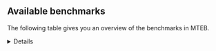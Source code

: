 ## Available benchmarks
The following table gives you an overview of the benchmarks in MTEB.

<details>

<!-- This allows the table to be autogenerated in the future: -->
<!-- BENCHMARKS TABLE START -->

| Name | Leaderboard name | # Tasks | Task Types | Domains | Languages |
|------|------------------|---------|------------|---------|-----------|
| [BEIR](https://arxiv.org/abs/2104.08663) | BEIR | 15 | Retrieval: 15 | [Academic, News, Financial, Medical, Written, Programming, Non-fiction, Government, Web, Social, Encyclopaedic, Reviews, Blog] | eng |
| [BEIR-NL](https://arxiv.org/abs/2412.08329) | BEIR-NL | 15 | Retrieval: 15 | [Academic, Written, Medical, Web, Encyclopaedic, Non-fiction] | nld |
| [BRIGHT](https://brightbenchmark.github.io/) | BRIGHT | 1 | Retrieval: 1 | [Non-fiction, Written] | eng |
| [BRIGHT (long)](https://brightbenchmark.github.io/) | BRIGHT (long) | 1 | Retrieval: 1 | [Non-fiction, Written] | eng |
| [BuiltBench(eng)](https://arxiv.org/abs/2411.12056) | BuiltBench(eng) | 4 | Clustering: 2, Retrieval: 1, Reranking: 1 | [Written, Engineering] | eng |
| [ChemTEB](https://arxiv.org/abs/2412.00532) | Chemical | 27 | BitextMining: 1, Classification: 17, Clustering: 2, PairClassification: 5, Retrieval: 2 | [Chemistry] | jpn,eng,deu,ces,kor,fra,spa,msa,por,nld,zho,hin,tur |
| [CoIR](https://github.com/CoIR-team/coir) | Code Information Retrieval | 10 | Retrieval: 10 | [Written, Programming] | ruby,javascript,eng,go,java,c++,sql,php,python |
| [CodeRAG](https://arxiv.org/abs/2406.14497) | CodeRAG | 4 | Reranking: 4 | [Programming] | python |
| [Encodechka](https://github.com/avidale/encodechka) | Encodechka | 7 | STS: 2, Classification: 4, PairClassification: 1 | [News, Written, Social, Government, Web, Non-fiction, Fiction] | rus |
| [FollowIR](https://arxiv.org/abs/2403.15246) | Instruction Following | 3 | InstructionRetrieval: 3 | [Written, News] | eng |
| [LongEmbed](https://arxiv.org/abs/2404.12096v2) | Long-context Retrieval | 6 | Retrieval: 6 | [Academic, Spoken, Written, Encyclopaedic, Non-fiction, Fiction, Blog] | eng |
| [MIEB(Img)](https://arxiv.org/abs/2504.10471) | Image only | 49 | Any2AnyRetrieval: 15, ImageClassification: 22, ImageClustering: 5, VisualSTS(eng): 5, VisualSTS(multi): 2 | [News, Spoken, Scene, Medical, Written, Social, Non-fiction, Web, Encyclopaedic, Blog, Reviews] | eng,deu,ita,kor,fra,spa,pol,por,nld,rus,cmn,tur,ara |
| [MIEB(Multilingual)](https://arxiv.org/abs/2504.10471) | Image-Text, Multilingual | 130 | ImageClassification: 22, ImageClustering: 5, ZeroShotClassification: 23, VisionCentricQA: 6, Compositionality: 7, VisualSTS(eng): 7, Any2AnyRetrieval: 45, DocumentUnderstanding: 10, Any2AnyMultilingualRetrieval: 3, VisualSTS(multi): 2 | [Constructed, Academic, News, Spoken, Scene, Medical, Social, Written, Non-fiction, Web, Encyclopaedic, Blog, Reviews] | ind,quz,eng,vie,hun,swe,rus,mri,swa,heb,tur,jpn,tel,ben,ita,dan,por,fin,hrv,ces,fas,fra,pol,est,nld,cmn,zho,ara,deu,fil,kor,spa,ell,bul,hin,ukr,nor,ron,tha |
| [MIEB(eng)](https://arxiv.org/abs/2504.10471) | Image-Text, English | 125 | ImageClassification: 22, ImageClustering: 5, ZeroShotClassification: 23, VisionCentricQA: 6, Compositionality: 7, VisualSTS(eng): 7, Any2AnyRetrieval: 45, DocumentUnderstanding: 10 | [Constructed, Academic, News, Spoken, Scene, Medical, Social, Written, Non-fiction, Web, Encyclopaedic, Blog, Reviews] | eng |
| [MIEB(lite)](https://arxiv.org/abs/2504.10471) | Image-Text, Lite | 51 | ImageClassification: 8, ImageClustering: 2, ZeroShotClassification: 7, VisionCentricQA: 5, Compositionality: 6, VisualSTS(eng): 2, VisualSTS(multi): 2, Any2AnyRetrieval: 11, DocumentUnderstanding: 6, Any2AnyMultilingualRetrieval: 2 | [Academic, News, Spoken, Scene, Medical, Social, Written, Non-fiction, Web, Encyclopaedic, Blog, Reviews] | ind,quz,eng,vie,hun,swe,rus,mri,swa,heb,tur,jpn,tel,ita,ben,por,dan,fin,hrv,ces,fas,fra,pol,est,nld,cmn,zho,ara,deu,fil,kor,spa,bul,ell,hin,ukr,nor,ron,tha |
| [MINERSBitextMining](https://arxiv.org/pdf/2406.07424) | MINERSBitextMining | 7 | BitextMining: 7 | [Written, Social, Reviews] | rej,ind,eng,hun,ido,rus,bjn,mui,eus,ceb,bbc,cbk,hsb,zsm,ita,arz,afr,max,por,fin,nno,mar,hrv,cor,swh,khm,ces,mal,dtp,war,tat,bel,kor,bug,awa,dsb,ell,nob,lfn,ast,swe,ile,slk,ace,nij,csb,glg,gsw,tzl,min,nds,tel,ben,dan,lat,arq,cmn,hau,uig,cym,isl,spa,kab,xho,epo,pam,hin,ukr,wuu,mhr,bew,mad,pes,bhp,oci,ina,heb,kat,hye,cat,bre,tuk,nov,pcm,yor,ibo,fra,kzj,aze,ber,gle,fry,amh,swg,mon,deu,abs,lit,yue,bul,jav,ron,tha,yid,srp,vie,sqi,orv,tur,ang,jpn,tam,bos,urd,slv,kaz,lvs,fao,ban,uzb,pol,est,nld,gla,kur,ara,cha,tgl,mkd,sun,mak,pms |
| MTEB(Code, v1) | Code | 12 | Retrieval: 12 | [Written, Programming] | ruby,javascript,eng,c,go,java,scala,c++,shell,swift,sql,php,rust,typescript,python |
| MTEB(Europe, v1) | European | 74 | BitextMining: 7, Classification: 21, Clustering: 8, Retrieval: 15, InstructionRetrieval: 3, MultilabelClassification: 2, PairClassification: 6, Reranking: 3, STS: 9 | [News, Subtitles, Encyclopaedic, Blog, Financial, Written, Medical, Constructed, Academic, Non-fiction, Reviews, Spoken, Social, Programming, Government, Web, Legal, Religious, Fiction] | swe,eng,hun,slk,eus,ita,dan,por,fin,nno,mlt,hrv,slv,fao,ces,fra,pol,est,nld,lav,isl,gle,rom,deu,spa,lit,bul,ell,nob,ron |
| MTEB(Indic, v1) | Indic | 23 | BitextMining: 4, Clustering: 1, Classification: 13, PairClassification: 1, Retrieval: 2, Reranking: 1, STS: 1 | [Constructed, News, Spoken, Social, Written, Government, Web, Encyclopaedic, Legal, Non-fiction, Religious, Fiction, Reviews] | eng,mwr,bho,guj,mai,bod,boy,tel,mup,ben,san,tam,brx,gbm,mar,nep,urd,kas,hne,gom,ory,mal,mni,raj,bgc,pus,sat,kan,snd,pan,asm,hin,awa,doi,npi |
| MTEB(Law, v1) | Legal | 8 | Retrieval: 8 | [Legal, Written] | eng,deu,zho |
| MTEB(Medical, v1) | Medical | 12 | Retrieval: 9, Clustering: 2, Reranking: 1 | [Academic, Medical, Written, Government, Web, Non-fiction] | eng,vie,kor,fra,pol,spa,rus,cmn,zho,ara |
| MTEB(Multilingual, v1) | Multilingual | 132 | BitextMining: 13, Classification: 43, Clustering: 17, Retrieval: 18, InstructionRetrieval: 3, MultilabelClassification: 5, PairClassification: 11, Reranking: 6, STS: 16 | [News, Subtitles, Encyclopaedic, Entertainment, Blog, Financial, Written, Medical, Constructed, Academic, Non-fiction, Reviews, Spoken, Social, Programming, Government, Web, Legal, Religious, Fiction] | kos,ntj,kqw,amf,tmd,iou,wro,nso,gof,bea,ong,kwj,xsi,nhe,sag,mle,sin,bbc,zyp,gng,hto,clu,kue,wrk,kpj,kmk,aby,qub,zpl,tir,zpo,bmh,mam,poe,swh,khm,bjv,mdy,dah,trc,atd,vid,tpz,nab,ayr,tpa,bco,spy,mgw,mqj,acu,agt,tzj,jic,kkc,xav,cgc,szl,crx,yss,zos,awa,mig,heg,gux,atg,bnp,ast,vmy,run,qul,lex,grn,bho,mcp,tbg,tpi,ikw,nhr,bpr,nds,cui,gui,nvm,tod,prs,cbu,lbb,ndg,sps,nhy,gvn,rmc,shp,lat,nsn,alq,cya,enq,cjo,aii,cpu,arq,cle,sbs,mos,zho,bjz,bzd,zpm,tna,sri,bbr,tee,spa,con,kwf,mxq,rro,sja,epo,wuu,cta,msm,mbc,prf,npi,maq,bew,fai,med,gun,srm,tgp,kaq,lug,kpx,yle,ina,tgk,kto,heb,hye,qvh,gul,jac,bre,kqa,nov,mca,knj,beo,azz,aai,qup,ncu,cab,dik,nch,mop,fra,wln,mpt,aon,sua,ulk,ngp,gle,fue,sat,gdn,kan,cof,abs,gam,ndj,omw,spl,yrb,bul,jav,shi,qve,hub,ron,gym,gyr,yva,vie,azg,qvz,hbo,cav,kmh,aly,myw,pab,ltz,ssd,msy,tku,ptu,kvg,hmn,anv,nbq,rgu,tam,ixl,nna,ewe,kje,dob,kbc,cso,ksj,lvs,kik,fao,tdt,est,zat,nas,kze,fur,auy,sue,tcz,rop,cap,chf,kgp,cnl,mak,dyu,pms,otn,rej,ind,som,mic,zpc,cbv,ido,agm,urw,sus,bjn,mui,qvc,nlg,nyu,amr,hop,kpw,mcr,soq,tbo,hsb,zsm,kyg,rug,mcd,orm,yut,nep,hrv,qxn,toc,caf,cor,ipi,roo,ote,auc,mco,tlf,faa,sgb,xed,bel,car,krc,mph,qvn,gvs,bmk,myy,plt,ell,dsb,nob,etr,acf,obo,wnu,mit,kbq,ile,mpp,kyz,glg,gsw,qxo,wat,taw,xtd,mxt,wiu,yal,san,mcf,kbm,tte,kpg,kgf,qvw,zpu,nhu,mvn,miz,bgt,dji,mgc,nhw,amx,ffm,mlp,tac,tso,kup,tgo,nde,hau,wrs,isl,cjv,hot,mcb,uzn,pap,wiv,bvr,kab,blw,dwr,cbt,gnn,khz,rai,ukr,att,ign,cme,naf,mlg,mad,mhr,glv,pes,ssg,maa,mzz,aso,dgc,mib,bhp,zac,mwf,agu,mai,dad,cak,ctp,zpv,rmy,cat,wap,ppo,mbj,kyq,quc,tav,mwc,uvh,tum,poh,fuf,leu,glk,jni,zaa,ken,ian,pri,cco,wsk,guh,nuy,abx,apw,cot,ajp,yaa,too,lao,ltg,ese,gaz,bmu,ded,fry,amh,pus,swg,rom,pls,snd,cub,xbi,apn,sbe,jao,sim,ata,are,bef,cbi,lbk,wbp,zlm,nak,arb,for,tha,toj,nor,bps,nss,yuj,ton,bki,mbs,ptp,viv,kdl,tur,bod,pad,jvn,nfa,tsw,bkx,lif,spm,tnc,ame,boj,pwg,msc,zsr,bqc,gbm,bam,urd,kms,awx,kgk,ntu,nko,pah,stp,aoi,csy,wal,ary,uzb,bmr,cpb,kek,nld,knc,zul,kql,mox,ruf,bhl,gaw,kyf,cha,kne,cjk,umb,bsp,mav,zad,tca,wol,fuc,mio,mey,amm,mkd,sun,sbk,kqc,ghs,hun,bzh,jid,mxb,mkj,mri,cbs,tfr,zam,ven,amn,apz,agg,npl,mti,afr,mwe,arz,por,kwi,kmr,fin,tnk,azj,max,mya,tet,ckb,yon,nno,ars,ksd,ztq,fuv,cop,mkl,tuc,ces,zaj,myk,tbf,wed,mal,muy,swp,mni,lac,byx,nif,kmb,war,nii,bon,fil,suz,crh,tah,amu,cpc,wmw,asm,amk,bgs,pir,soy,ktm,knv,ngu,swe,mpx,ubr,nij,pbt,aaz,bjp,lww,tzl,aui,kew,kde,ood,mag,qvm,ben,urb,kjs,wbi,zar,bsn,aom,gah,jae,bch,bkq,cut,tpt,ura,fij,bak,apr,gdr,lcm,mek,yre,nop,nya,hne,mxp,kas,tyv,kam,svk,lgl,eko,imo,gub,lus,raj,cux,llg,amo,wuv,mps,emp,yml,hin,pam,khk,agr,pao,ons,hch,arn,eri,jiv,tof,ncl,zav,maj,nhg,sot,sxb,dhg,haw,mie,aia,gwi,hlt,usp,tvk,mpj,piu,wos,zaw,zty,wim,esk,gnw,kdc,tzm,brx,quf,pcm,sah,klt,sgz,hat,txq,opm,ibo,snc,kon,smo,apu,avt,kmu,aze,cbc,tif,noa,ziw,pib,deu,sll,bao,ntp,lit,ncj,waj,kpf,cbr,shj,usa,seh,grc,yid,zas,bzj,ebk,mks,dov,hmo,tuo,kiw,snn,adz,byr,myu,snx,bxh,swa,shn,boy,orv,alp,twi,mup,mto,mhl,tbc,spp,nnq,cax,mcq,mna,pio,wnc,zao,bsj,ter,nho,kaz,kmo,xon,dgz,dif,acm,ban,bkd,klv,chv,beu,gfk,gla,kur,lav,arp,bgc,chd,ara,yby,zap,msb,qwh,mkn,lmo,taj,tim,dop,dgr,aer,otq,cek,plu,maz,geb,mva,gmv,eng,msk,sab,cac,mwr,bjr,iws,rus,mau,ino,ape,djk,xtm,tnn,ceb,meq,xla,cbk,eus,lua,scn,sna,sny,ita,qxh,sey,bem,udu,nca,mbt,tsn,mar,poi,kbh,cuc,tew,boa,tbz,zai,dzo,ubu,luo,kyc,gup,dtp,anh,gvf,tat,pma,cpy,tcs,mmx,kor,sco,aau,kac,awb,mbl,kea,bug,far,lfn,nqo,wer,uvl,urt,kpr,ace,hns,pon,apc,slk,csb,chk,hix,knf,poy,min,nin,tue,lid,kiz,lim,mil,kvn,tel,bba,emi,meu,inb,dan,div,agn,amp,crn,ots,gvc,nus,mqb,row,nys,bqp,tke,mee,ttc,hvn,yap,tuf,kir,bvd,kqf,cmn,zca,mlh,bjk,hus,uig,cym,srq,bus,zpz,lij,yaq,aoj,uri,kkl,mwp,zga,zpq,mbh,uli,gum,cnt,dww,ake,xho,als,doi,fuh,isn,khs,vec,xnn,mih,huv,bdd,quh,wmt,taq,oci,guo,kat,mmo,gai,tuk,box,quy,apb,cao,chq,aka,rkb,kud,ikk,mgh,pjt,tiw,zab,ssw,yor,aeb,mjc,mux,mpm,kzj,awk,cuk,kmg,ber,blz,snp,not,caa,arl,tzo,fon,kwd,mon,yad,huu,cpa,mir,nwi,pan,tos,dwy,cni,bhg,kbp,yue,acq,srp,rwo,nhi,sqi,guj,txu,buk,cwe,ilo,okv,ssx,srn,zia,azb,jpn,ang,cmo,ctu,nou,kin,lin,atb,mbb,smk,daa,ydd,yuw,bos,agd,mlt,slv,ksr,fas,gom,pol,ory,ycn,srd,acr,hui,abt,tnp,upv,aey,djr,yka,pag,top,reg,aak,met,big,tgl,bbb,bss,msa,chz,otm,hla,cth,tiy,qvs |
| [MTEB(Scandinavian, v1)](https://kennethenevoldsen.github.io/scandinavian-embedding-benchmark/) | Scandinavian | 28 | BitextMining: 2, Classification: 13, Retrieval: 7, Clustering: 6 | [News, Spoken, Social, Written, Government, Web, Encyclopaedic, Legal, Non-fiction, Blog, Fiction, Reviews] | fao,swe,dan,nno,nob,isl |
| [MTEB(cmn, v1)](https://github.com/FlagOpen/FlagEmbedding/tree/master/research/C_MTEB) | Chinese | 32 | Retrieval: 8, Reranking: 4, PairClassification: 2, Clustering: 4, STS: 7, Classification: 7 | [Academic, Financial, Medical, Written, Government, Non-fiction, Entertainment] | cmn |
| [MTEB(deu, v1)](https://arxiv.org/html/2401.02709v1) | German | 19 | Classification: 6, Clustering: 4, PairClassification: 2, Reranking: 1, Retrieval: 4, STS: 2 | [News, Spoken, Written, Web, Encyclopaedic, Legal, Non-fiction, Reviews] | deu |
| MTEB(eng, v1) | English Legacy | 56 | Classification: 12, Retrieval: 15, Clustering: 11, Reranking: 4, STS: 10, PairClassification: 3, Summarization: 1 | [Academic, News, Spoken, Financial, Written, Medical, Programming, Social, Government, Web, Encyclopaedic, Non-fiction, Blog, Reviews] | eng |
| MTEB(eng, v2) | English | 41 | Retrieval: 10, Clustering: 8, Reranking: 2, STS: 9, Classification: 8, PairClassification: 3, Summarization: 1 | [Academic, News, Spoken, Financial, Medical, Written, Programming, Non-fiction, Social, Web, Encyclopaedic, Blog, Reviews] | eng |
| MTEB(fas, beta) | Farsi (BETA) | 60 | Classification: 18, Clustering: 5, PairClassification: 8, Reranking: 2, Retrieval: 21, STS: 3, BitextMining: 3 | [Academic, News, Spoken, Written, Social, Medical, Web, Encyclopaedic, Religious, Blog, Reviews] | fas |
| [MTEB(fra, v1)](https://arxiv.org/abs/2405.20468) | French | 25 | Classification: 6, Clustering: 7, PairClassification: 1, Reranking: 2, Retrieval: 5, STS: 3, Summarization: 1 | [News, Academic, Spoken, Written, Social, Non-fiction, Web, Legal, Encyclopaedic, Reviews] | fra,eng |
| [MTEB(jpn, v1)](https://github.com/sbintuitions/JMTEB) | Japanese | 16 | Clustering: 2, Classification: 4, STS: 2, PairClassification: 1, Retrieval: 6, Reranking: 1 | [News, Academic, Spoken, Written, Non-fiction, Web, Encyclopaedic, Reviews] | jpn |
| MTEB(kor, v1) | Korean | 6 | Classification: 1, Reranking: 1, Retrieval: 2, STS: 2 | [News, Spoken, Written, Web, Encyclopaedic, Reviews] | kor |
| [MTEB(pol, v1)](https://arxiv.org/abs/2405.10138) | Polish | 17 | Classification: 7, Clustering: 3, PairClassification: 4, STS: 3 | [Academic, News, Spoken, Written, Social, Web, Legal, Non-fiction, Fiction, Reviews] | pol |
| [MTEB(rus, v1)](https://aclanthology.org/2023.eacl-main.148/) | Russian | 23 | Classification: 9, Clustering: 3, MultilabelClassification: 2, PairClassification: 1, Reranking: 2, Retrieval: 3, STS: 3 | [News, Academic, Spoken, Written, Social, Web, Encyclopaedic, Blog, Reviews] | rus |
| [NanoBEIR](https://huggingface.co/collections/zeta-alpha-ai/nanobeir-66e1a0af21dfd93e620cd9f6) | NanoBEIR | 13 | Retrieval: 13 | [Academic, News, Medical, Written, Social, Encyclopaedic, Web, Non-fiction] | eng |
| [RAR-b](https://arxiv.org/abs/2404.06347) | Reasoning retrieval | 17 | Retrieval: 17 | [Encyclopaedic, Programming, Written] | eng |

<!-- BENCHMARKS TABLE END -->
